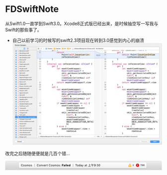 # FDSwiftNote
从Swift1.0一直学到Swift3.0。Xcode8正式版已经出来，是时候抽空写一写我与Swift的那些事了。


- 自己以前学习的时候写的swift2.3项目现在转到3.0感觉到内心的崩溃
![swift2.3->3.0](imgs/swift2.3->3.0.png)

改完之后随随便便就是几百个错...

![cuowu](imgs/cuowu.png)

